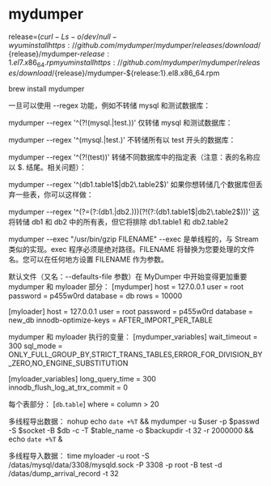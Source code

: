 mydumper
===========

release=$(curl -Ls -o /dev/null -w %{url_effective} https://github.com/mydumper/mydumper/releases/latest | cut -d'/' -f8)
yum install https://github.com/mydumper/mydumper/releases/download/${release}/mydumper-${release:1}.el7.x86_64.rpm
yum install https://github.com/mydumper/mydumper/releases/download/${release}/mydumper-${release:1}.el8.x86_64.rpm

brew install mydumper


一旦可以使用 --regex 功能，例如不转储 mysql 和测试数据库：

 mydumper --regex '^(?!(mysql\.|test\.))'
仅转储 mysql 和测试数据库：

 mydumper --regex '^(mysql\.|test\.)'
不转储所有以 test 开头的数据库：

 mydumper --regex '^(?!(test))'
转储不同数据库中的指定表（注意：表的名称应以 $. 结尾。相关问题）：

 mydumper --regex '^(db1\.table1$|db2\.table2$)'
如果你想转储几个数据库但丢弃一些表，你可以这样做：

 mydumper --regex '^(?=(?:(db1\.|db2\.)))(?!(?:(db1\.table1$|db2\.table2$)))'
这将转储 db1 和 db2 中的所有表，但它将排除 db1.table1 和 db2.table2

 mydumper --exec "/usr/bin/gzip FILENAME"
--exec 是单线程的，与 Stream 类似的实现。exec 程序必须是绝对路径。FILENAME 将替换为您要处理的文件名。您可以在任何地方设置 FILENAME 作为参数。

默认文件（又名：--defaults-file 参数）在 MyDumper 中开始变得更加重要
mydumper 和 myloader 部分：
[mydumper]
host = 127.0.0.1
user = root
password = p455w0rd
database = db
rows = 10000

[myloader]
host = 127.0.0.1
user = root
password = p455w0rd
database = new_db
innodb-optimize-keys = AFTER_IMPORT_PER_TABLE

mydumper 和 myloader 执行的变量：
[mydumper_variables]
wait_timeout = 300
sql_mode = ONLY_FULL_GROUP_BY,STRICT_TRANS_TABLES,ERROR_FOR_DIVISION_BY_ZERO,NO_ENGINE_SUBSTITUTION

[myloader_variables]
long_query_time = 300
innodb_flush_log_at_trx_commit = 0

每个表部分：
[`db`.`table`]
where = column > 20

多线程导出数据：
nohup echo `date +%T` && mydumper -u $user -p $passwd -S $socket  -B $db -c  -T $table_name  -o $backupdir  -t 32 -r 2000000 && echo `date +%T` &

多线程导入数据：
time myloader -u root -S /datas/mysql/data/3308/mysqld.sock -P 3308 -p root -B test -d /datas/dump_arrival_record -t 32

